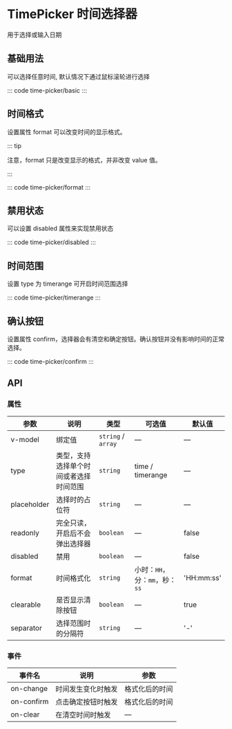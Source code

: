 <script setup>
import basic from 'exam/time-picker/basic.vue'
import disabled from 'exam/time-picker/disabled.vue'
import format from 'exam/time-picker/format.vue'
import confirm from 'exam/time-picker/confirm.vue'
import timerange from 'exam/time-picker/timerange.vue'
</script>

# TimePicker 时间选择器

用于选择或输入日期

## 基础用法

可以选择任意时间, 默认情况下通过鼠标滚轮进行选择

::: code time-picker/basic
<basic></basic>
:::

## 时间格式

设置属性 format 可以改变时间的显示格式。

::: tip

注意，format 只是改变显示的格式，并非改变 value 值。

:::

::: code time-picker/format
<format></format>
:::

## 禁用状态

可以设置 disabled 属性来实现禁用状态

::: code time-picker/disabled
<disabled></disabled>
:::

## 时间范围

设置 type 为 timerange 可开启时间范围选择

::: code time-picker/timerange
<timerange></timerange>
:::

## 确认按钮

设置属性 confirm，选择器会有清空和确定按钮。确认按钮并没有影响时间的正常选择。

::: code time-picker/confirm
<confirm></confirm>
:::

## API

### 属性

| 参数        | 说明                                   | 类型               | 可选值                         | 默认值     |
| ----------- | -------------------------------------- | ------------------ | ------------------------------ | ---------- |
| v-model     | 绑定值                                 | `string` / `array` | —                              | —          |
| type        | 类型，支持选择单个时间或者选择时间范围 | `string`           | time / timerange               | —          |
| placeholder | 选择时的占位符                         | `string`           | —                              | —          |
| readonly    | 完全只读，开启后不会弹出选择器         | `boolean`          | —                              | false      |
| disabled    | 禁用                                   | `boolean`          | —                              | false      |
| format      | 时间格式化                             | `string`           | 小时：`HH`，分：`mm`，秒：`ss` | 'HH:mm:ss' |
| clearable   | 是否显示清除按钮                       | `boolean`          | —                              | true       |
| separator   | 选择范围时的分隔符                     | `string`           | —                              | '-'        |

### 事件

| 事件名     | 说明               | 参数           |
| ---------- | ------------------ | -------------- |
| on-change  | 时间发生变化时触发 | 格式化后的时间 |
| on-confirm | 点击确定按钮时触发 | 格式化后的时间 |
| on-clear   | 在清空时间时触发   | —              |
